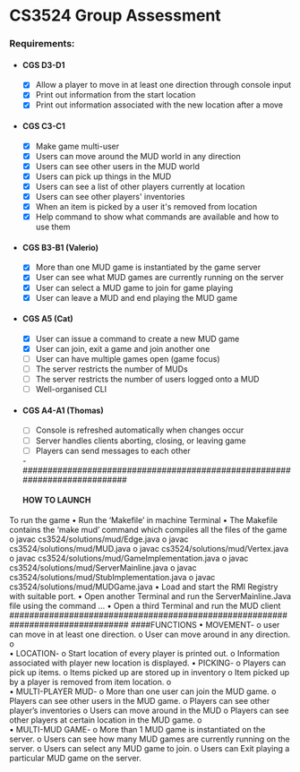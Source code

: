 # CS3524 Group Assessment

### Requirements:
- #### CGS D3-D1
    - [x] Allow a player to move in at least one direction through console input
    - [x] Print out information from the start location
    - [x] Print out information associated with the new location after a move
- #### CGS C3-C1
    - [x] Make game multi-user
    - [x] Users can move around the MUD world in any direction
    - [x] Users can see other users in the MUD world
    - [x] Users can pick up things in the MUD
    - [x] Users can see a list of other players currently at location
    - [x] Users can see other players' inventories
    - [x] When an item is picked by a user it's removed from location
    - [x] Help command to show what commands are available and how to use them
- #### CGS B3-B1 (Valerio)
    - [x] More than one MUD game is instantiated by the game server
    - [x] User can see what MUD games are currently running on the server
    - [x] User can select a MUD game to join for game playing
    - [x] User can leave a MUD and end playing the MUD game
- #### CGS A5 (Cat)
    - [x] User can issue a command to create a new MUD game
    - [x] User can join, exit a game and join another one
    - [ ] User can have multiple games open (game focus)
    - [ ] The server restricts the number of MUDs
    - [ ] The server restricts the number of users logged onto a MUD
    - [ ] Well-organised CLI
- #### CGS A4-A1 (Thomas)
    - [ ] Console is refreshed automatically when changes occur
    - [ ] Server handles clients aborting, closing, or leaving game
    - [ ] Players can send messages to each other

   -###########################################################################
   #### HOW TO LAUNCH
To run the game
•	Run the ‘Makefile’ in machine Terminal 
•	The Makefile contains the ‘make mud’ command which compiles all the files of the game 
    o	javac cs3524/solutions/mud/Edge.java
    o	javac cs3524/solutions/mud/MUD.java
    o	javac cs3524/solutions/mud/Vertex.java
    o	javac cs3524/solutions/mud/GameImplementation.java
    o	javac cs3524/solutions/mud/ServerMainline.java
    o	javac cs3524/solutions/mud/StubImplementation.java
    o	javac cs3524/solutions/mud/MUDGame.java
•	Load and start the RMI Registry with suitable port.
•	Open another Terminal and run the ServerMainline.Java file using the command …
•	Open a third Terminal and run the MUD client
################################################################################
####FUNCTIONS 
•	MOVEMENT- 
    o	user can move in at least one direction.
    o	User can move around in any direction.
    o	
•	LOCATION- 
    o	Start location of every player is printed out.
    o	Information associated with player new location is displayed.
•	PICKING-
    o	Players can pick up items.
    o	Items picked up are stored up in inventory
    o	Item picked up by a player is removed from item location.
    o	
•	MULTI-PLAYER MUD-
    o	More than one user can join the MUD game.
    o	Players can see other users in the MUD game.
    o	Players can see other player’s inventories
    o	Users can move around in the MUD
    o	Players can see other players at certain location in the MUD game.
    o	
•	MULTI-MUD GAME-
    o	More than 1 MUD game is instantiated on the server.
    o	Users can see how many MUD games are currently running on the server.
    o	Users can select any MUD game to join.
    o	Users can Exit playing a particular MUD game on the server.

